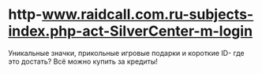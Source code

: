 # http-www.raidcall.com.ru-subjects-index.php-act-SilverCenter-m-login
Уникальные значки, прикольные игровые подарки и короткие ID- где это достать?  Всё можно купить за кредиты!
